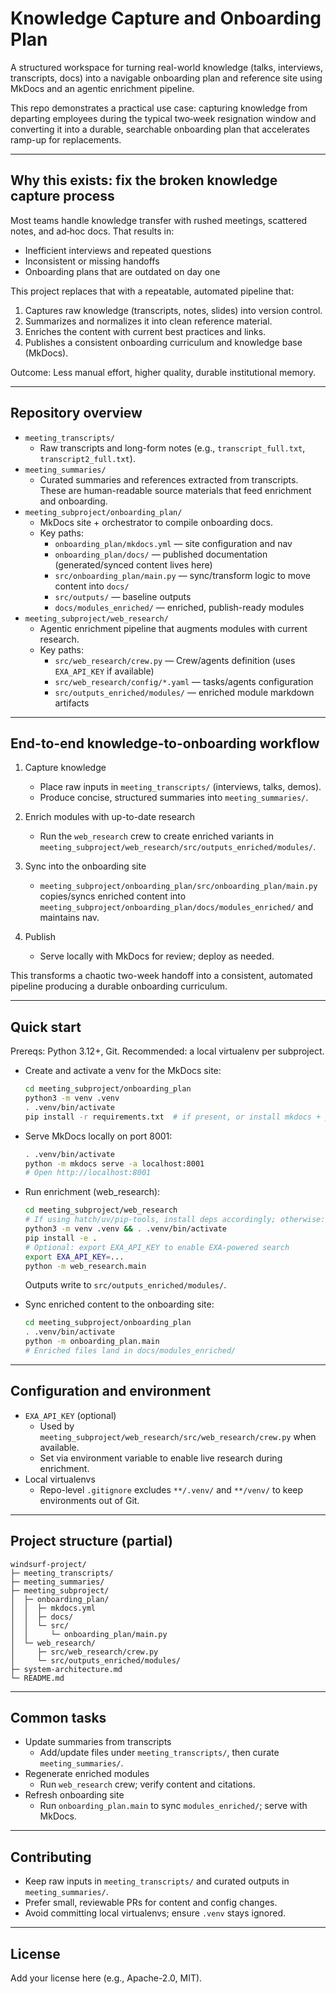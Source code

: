 # Knowledge Capture and Onboarding Plan

A structured workspace for turning real-world knowledge (talks, interviews, transcripts, docs) into a navigable onboarding plan and reference site using MkDocs and an agentic enrichment pipeline.

This repo demonstrates a practical use case: capturing knowledge from departing employees during the typical two‑week resignation window and converting it into a durable, searchable onboarding plan that accelerates ramp-up for replacements.

---

## Why this exists: fix the broken knowledge capture process

Most teams handle knowledge transfer with rushed meetings, scattered notes, and ad‑hoc docs. That results in:

- Inefficient interviews and repeated questions
- Inconsistent or missing handoffs
- Onboarding plans that are outdated on day one

This project replaces that with a repeatable, automated pipeline that:

1. Captures raw knowledge (transcripts, notes, slides) into version control.
2. Summarizes and normalizes it into clean reference material.
3. Enriches the content with current best practices and links.
4. Publishes a consistent onboarding curriculum and knowledge base (MkDocs).

Outcome: Less manual effort, higher quality, durable institutional memory.

---

## Repository overview

- `meeting_transcripts/`
  - Raw transcripts and long-form notes (e.g., `transcript_full.txt`, `transcript2_full.txt`).
- `meeting_summaries/`
  - Curated summaries and references extracted from transcripts. These are human-readable source materials that feed enrichment and onboarding.
- `meeting_subproject/onboarding_plan/`
  - MkDocs site + orchestrator to compile onboarding docs.
  - Key paths:
    - `onboarding_plan/mkdocs.yml` — site configuration and nav
    - `onboarding_plan/docs/` — published documentation (generated/synced content lives here)
    - `src/onboarding_plan/main.py` — sync/transform logic to move content into `docs/`
    - `src/outputs/` — baseline outputs
    - `docs/modules_enriched/` — enriched, publish-ready modules
- `meeting_subproject/web_research/`
  - Agentic enrichment pipeline that augments modules with current research.
  - Key paths:
    - `src/web_research/crew.py` — Crew/agents definition (uses `EXA_API_KEY` if available)
    - `src/web_research/config/*.yaml` — tasks/agents configuration
    - `src/outputs_enriched/modules/` — enriched module markdown artifacts

---

## End-to-end knowledge-to-onboarding workflow

1. Capture knowledge
   - Place raw inputs in `meeting_transcripts/` (interviews, talks, demos).
   - Produce concise, structured summaries into `meeting_summaries/`.

2. Enrich modules with up-to-date research
   - Run the `web_research` crew to create enriched variants in
     `meeting_subproject/web_research/src/outputs_enriched/modules/`.

3. Sync into the onboarding site
   - `meeting_subproject/onboarding_plan/src/onboarding_plan/main.py` copies/syncs enriched content into
     `meeting_subproject/onboarding_plan/docs/modules_enriched/` and maintains nav.

4. Publish
   - Serve locally with MkDocs for review; deploy as needed.

This transforms a chaotic two-week handoff into a consistent, automated pipeline producing a durable onboarding curriculum.

---

## Quick start

Prereqs: Python 3.12+, Git. Recommended: a local virtualenv per subproject.

- Create and activate a venv for the MkDocs site:
  ```bash
  cd meeting_subproject/onboarding_plan
  python3 -m venv .venv
  . .venv/bin/activate
  pip install -r requirements.txt  # if present, or install mkdocs + plugins you use
  ```

- Serve MkDocs locally on port 8001:
  ```bash
  . .venv/bin/activate
  python -m mkdocs serve -a localhost:8001
  # Open http://localhost:8001
  ```

- Run enrichment (web_research):
  ```bash
  cd meeting_subproject/web_research
  # If using hatch/uv/pip-tools, install deps accordingly; otherwise:
  python3 -m venv .venv && . .venv/bin/activate
  pip install -e .
  # Optional: export EXA_API_KEY to enable EXA-powered search
  export EXA_API_KEY=...
  python -m web_research.main
  ```
  Outputs write to `src/outputs_enriched/modules/`.

- Sync enriched content to the onboarding site:
  ```bash
  cd meeting_subproject/onboarding_plan
  . .venv/bin/activate
  python -m onboarding_plan.main
  # Enriched files land in docs/modules_enriched/
  ```

---

## Configuration and environment

- `EXA_API_KEY` (optional)
  - Used by `meeting_subproject/web_research/src/web_research/crew.py` when available.
  - Set via environment variable to enable live research during enrichment.
- Local virtualenvs
  - Repo-level `.gitignore` excludes `**/.venv/` and `**/venv/` to keep environments out of Git.

---

## Project structure (partial)

```
windsurf-project/
├─ meeting_transcripts/
├─ meeting_summaries/
├─ meeting_subproject/
│  ├─ onboarding_plan/
│  │  ├─ mkdocs.yml
│  │  ├─ docs/
│  │  └─ src/
│  │     └─ onboarding_plan/main.py
│  └─ web_research/
│     ├─ src/web_research/crew.py
│     └─ src/outputs_enriched/modules/
├─ system-architecture.md
└─ README.md
```

---

## Common tasks

- Update summaries from transcripts
  - Add/update files under `meeting_transcripts/`, then curate `meeting_summaries/`.
- Regenerate enriched modules
  - Run `web_research` crew; verify content and citations.
- Refresh onboarding site
  - Run `onboarding_plan.main` to sync `modules_enriched/`; serve with MkDocs.

---

## Contributing

- Keep raw inputs in `meeting_transcripts/` and curated outputs in `meeting_summaries/`.
- Prefer small, reviewable PRs for content and config changes.
- Avoid committing local virtualenvs; ensure `.venv` stays ignored.

---

## License

Add your license here (e.g., Apache-2.0, MIT).
